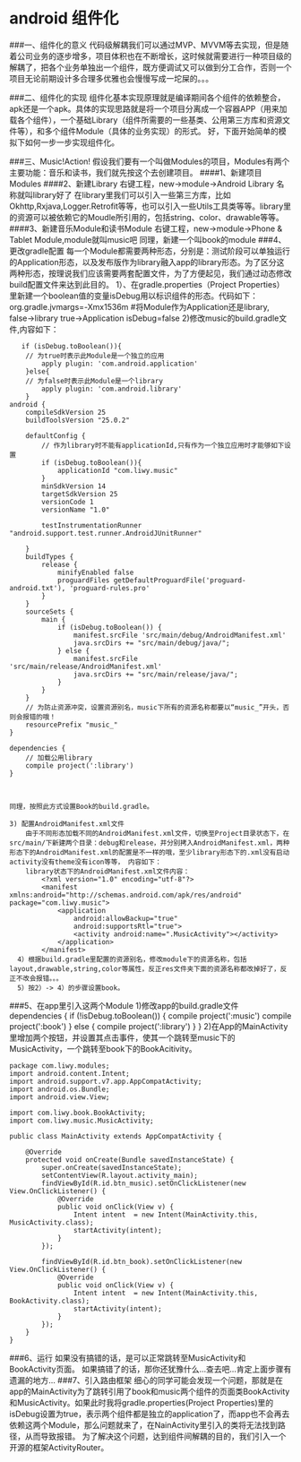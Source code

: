 android 组件化
===

###一、组件化的意义
代码级解耦我们可以通过MVP、MVVM等去实现，但是随着公司业务的逐步增多，项目体积也在不断增长，这时候就需要进行一种项目级的解耦了，把各个业务单独出一个组件，既方便调试又可以做到分工合作，否则一个项目无论前期设计多合理多优雅也会慢慢写成一坨屎的。。。

###二、组件化的实现
组件化基本实现原理就是编译期间各个组件的依赖整合，apk还是一个apk。具体的实现思路就是将一个项目分离成一个容器APP（用来加载各个组件），一个基础Library（组件所需要的一些基类、公用第三方库和资源文件等），和多个组件Module（具体的业务实现）的形式。
好，下面开始简单的模拟下如何一步一步实现组件化。

###三、Music!Action!
假设我们要有一个叫做Modules的项目，Modules有两个主要功能：音乐和读书，我们就先按这个去创建项目。
####1、新建项目Modules
####2、新建Library
    右键工程，new->module->Android Library  名称就叫library好了
    在library里我们可以引入一些第三方库，比如Okhttp,Rxjava,Logger.Retrofit等等，也可以引入一些Utils工具类等等。library里的资源可以被依赖它的Moudle所引用的，包括string、color、drawable等等。
####3、新建音乐Module和读书Module
    右键工程，new->module->Phone & Tablet Module,module就叫music吧
    同理，新建一个叫book的module
###4、更改gradle配置
    每一个Module都需要两种形态，分别是：测试阶段可以单独运行的Application形态，以及发布版作为library融入app的library形态。为了区分这两种形态，按理说我们应该需要两套配置文件，为了方便起见，我们通过动态修改build配置文件来达到此目的。
    1）、在gradle.properties（Project Properties）里新建一个boolean值的变量isDebug用以标识组件的形态。代码如下：
    org.gradle.jvmargs=-Xmx1536m
    #将Module作为Application还是library, false->library  true->Application
    isDebug=false
    2)修改music的build.gradle文件,内容如下：
    
       if (isDebug.toBoolean()){
        // 为true时表示此Module是一个独立的应用
            apply plugin: 'com.android.application'
        }else{
        // 为false时表示此Module是一个library
            apply plugin: 'com.android.library'
        }
    android {
        compileSdkVersion 25
        buildToolsVersion "25.0.2"
    
        defaultConfig {
            // 作为library时不能有applicationId,只有作为一个独立应用时才能够如下设置
            if (isDebug.toBoolean()){
                applicationId "com.liwy.music"
            }
            minSdkVersion 14
            targetSdkVersion 25
            versionCode 1
            versionName "1.0"
    
            testInstrumentationRunner "android.support.test.runner.AndroidJUnitRunner"
    
        }
        buildTypes {
            release {
                minifyEnabled false
                proguardFiles getDefaultProguardFile('proguard-android.txt'), 'proguard-rules.pro'
            }
        }
        sourceSets {
            main {
                if (isDebug.toBoolean()) {
                    manifest.srcFile 'src/main/debug/AndroidManifest.xml'
                    java.srcDirs += "src/main/debug/java/";
                } else {
                    manifest.srcFile 'src/main/release/AndroidManifest.xml'
                    java.srcDirs += "src/main/release/java/";
                }
            }
        }
        // 为防止资源冲突，设置资源别名，music下所有的资源名称都要以“music_”开头，否则会报错的哦！
        resourcePrefix "music_"
    }
    
    dependencies {
        // 加载公用library
        compile project(':library')
    }
    
    
    
    同理，按照此方式设置Book的build.gradle。
    
    3) 配置AndroidManifest.xml文件
        由于不同形态加载不同的AndroidManifest.xml文件，切换至Project目录状态下，在src/main/下新建两个目录：debug和release，并分别拷入AndroidManifest.xml，两种形态下的AndroidManifest.xml的配置是不一样的哦，至少library形态下的.xml没有启动activity没有theme没有icon等等， 内容如下：
        library状态下的AndroidManifest.xml文件内容：
            <?xml version="1.0" encoding="utf-8"?>
            <manifest xmlns:android="http://schemas.android.com/apk/res/android" package="com.liwy.music">
                <application 
                    android:allowBackup="true"
                    android:supportsRtl="true">
                    <activity android:name=".MusicActivity"></activity>
                </application>
            </manifest>
      4）根据build.gradle里配置的资源别名，修改module下的资源名称，包括layout,drawable,string,color等属性，反正res文件夹下面的资源名称都改掉好了，反正不改会报错。。。
      5）按2）-> 4）的步骤设置book。
      
###5、在app里引入这两个Module
    1)修改app的build.gradle文件
    dependencies {
        if (!isDebug.toBoolean()) {
            compile project(':music')
            compile project(':book')
        } else {
            compile project(':library')
        }
    }
    2)在App的MainActivity里增加两个按钮，并设置其点击事件，使其一个跳转至music下的MusicActivity，一个跳转至book下的BookAcitivity。
    
    package com.liwy.modules;
    import android.content.Intent;
    import android.support.v7.app.AppCompatActivity;
    import android.os.Bundle;
    import android.view.View;
    
    import com.liwy.book.BookActivity;
    import com.liwy.music.MusicActivity;
    
    public class MainActivity extends AppCompatActivity {
    
        @Override
        protected void onCreate(Bundle savedInstanceState) {
            super.onCreate(savedInstanceState);
            setContentView(R.layout.activity_main);
            findViewById(R.id.btn_music).setOnClickListener(new View.OnClickListener() {
                @Override
                public void onClick(View v) {
                    Intent intent  = new Intent(MainActivity.this, MusicActivity.class);
                    startActivity(intent);
                }
            });
    
            findViewById(R.id.btn_book).setOnClickListener(new View.OnClickListener() {
                @Override
                public void onClick(View v) {
                    Intent intent  = new Intent(MainActivity.this, BookActivity.class);
                    startActivity(intent);
                }
            });
        }
    }
    
###6、运行
    如果没有搞错的话，是可以正常跳转至MusicActivity和BookActivity页面。
    如果搞错了的话，那你还犹豫什么...查去吧...肯定上面步骤有遗漏的地方...
###7、引入路由框架
     细心的同学可能会发现一个问题，那就是在app的MainActivity为了跳转引用了book和music两个组件的页面类BookActivity和MusicActivity。如果此时我将gradle.properties(Project Properties)里的isDebug设置为true，表示两个组件都是独立的application了，而app也不会再去依赖这两个Module，那么问题就来了，在NainActivity里引入的类将无法找到路径，从而导致报错。
     为了解决这个问题，达到组件间解耦的目的，我们引入一个开源的框架ActivityRouter。
     
        
    
